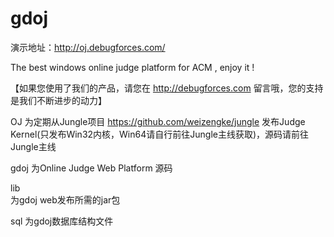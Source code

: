 gdoj
====

演示地址：http://oj.debugforces.com/

The best windows online judge platform for ACM ,  enjoy it !

【如果您使用了我们的产品，请您在 http://debugforces.com 留言哦，您的支持是我们不断进步的动力】

OJ
为定期从Jungle项目 https://github.com/weizengke/jungle 发布Judge Kernel(只发布Win32内核，Win64请自行前往Jungle主线获取)，源码请前往Jungle主线

gdoj 
为Online Judge Web Platform 源码

lib  
为gdoj web发布所需的jar包

sql
为gdoj数据库结构文件


